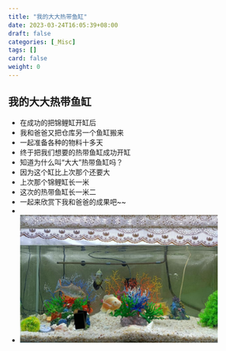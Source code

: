 ```yaml
---
title: "我的大大热带鱼缸"
date: 2023-03-24T16:05:39+08:00
draft: false
categories: [_Misc]
tags: []
card: false
weight: 0
---
```


## 我的大大热带鱼缸

- 在成功的把锦鲤缸开缸后
- 我和爸爸又把仓库另一个鱼缸搬来
- 一起准备各种的物料十多天
- 终于把我们想要的热带鱼缸成功开缸
- 知道为什么叫“大大”热带鱼缸吗？
- 因为这个缸比上次那个还要大
- 上次那个锦鲤缸长一米
- 这次的热带鱼缸长一米二
- 一起来欣赏下我和爸爸的成果吧~~
- 
- <img alt="图 1" src="imgs/5422b7d8a5c2e00c604e5dbba5fcc93166350e3f454620a2b82e93648e9ad131.jpg" width="400" />  
